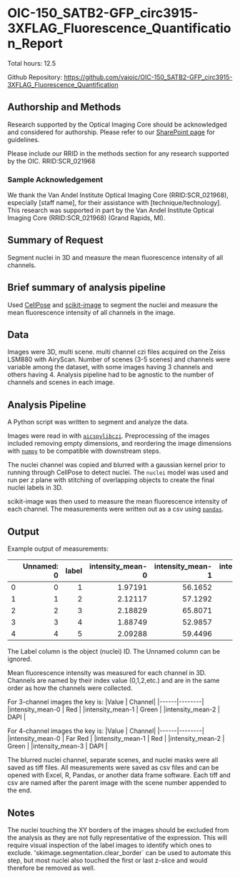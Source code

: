 # OIC-150_SATB2-GFP_circ3915-3XFLAG_Fluorescence_Quantification_Report
Total hours: 12.5

Github Repository: https://github.com/vaioic/OIC-150_SATB2-GFP_circ3915-3XFLAG_Fluorescence_Quantification

## Authorship and Methods
Research supported by the Optical Imaging Core should be acknowledged and considered for authorship. Please refer to our [SharePoint page](https://vanandelinstitute.sharepoint.com/sites/optical/SitePages/Acknowledgements-and-Authorship.aspx) for guidelines. 

Please include our RRID in the methods section for any research supported by the OIC. RRID:SCR_021968

### Sample Acknowledgement
We thank the Van Andel Institute Optical Imaging Core (RRID:SCR_021968), especially [staff name], for their assistance with [technique/technology]. This research was supported in part by the Van Andel Institute Optical Imaging Core (RRID:SCR_021968) (Grand Rapids, MI).

## Summary of Request
Segment nuclei in 3D and measure the mean fluorescence intensity of all channels.

## Brief summary of analysis pipeline
Used [CellPose](https://github.com/MouseLand/cellpose/tree/v3.1.1.2) and [scikit-image](https://scikit-image.org/) to segment the nuclei and measure the mean fluorescence intensity of all channels in the image.

## Data
Images were 3D, multi scene. multi channel czi files acquired on the Zeiss LSM880 with AiryScan. Number of scenes (3-5 scenes) and channels were variable among the dataset, with some images having 3 channels and others having 4. Analysis pipeline had to be agnostic to the number of channels and scenes in each image.

## Analysis Pipeline
A Python script was written to segment and analyze the data.

Images were read in with [`aicspylibczi`](https://github.com/AllenCellModeling/aicspylibczi). Preprocessing of the images included removing empty dimensions, and reordering the image dimensions with [`numpy`](https://numpy.org/doc/stable/index.html) to be compatible with downstream steps.

The nuclei channel was copied and blurred with a gaussian kernel prior to running through CellPose to detect nuclei. The `nuclei` model was used and run per z plane with stitching of overlapping objects to create the final nuclei labels in 3D. 

scikit-image was then used to measure the mean fluorescence intensity of each channel. The measurements were written out as a csv using [`pandas`](https://pandas.pydata.org/docs/index.html).

## Output

Example output of measurements:

|    |   Unnamed: 0 |   label |   intensity_mean-0 |   intensity_mean-1 |   intensity_mean-2 |   intensity_mean-3 |
|---:|-------------:|--------:|-------------------:|-------------------:|-------------------:|-------------------:|
|  0 |            0 |       1 |            1.97191 |            56.1652 |            113.268 |            3136.62 |
|  1 |            1 |       2 |            2.12117 |            57.1292 |            120.857 |            4402.19 |
|  2 |            2 |       3 |            2.18829 |            65.8071 |            134.491 |            4176.6  |
|  3 |            3 |       4 |            1.88749 |            52.9857 |            115.121 |            4059.73 |
|  4 |            4 |       5 |            2.09288 |            59.4496 |            125.634 |            3239.66 |

The Label column is the object (nuclei) ID. The Unnamed column can be ignored.

Mean fluorescence intensity was measured for each channel in 3D. Channels are named by their index value (0,1,2,etc.) and are in the same order as how the channels were collected.

For 3-channel images the key is:
|Value | Channel|
|------|--------|
|intensity_mean-0 | Red | 
|intensity_mean-1 | Green | 
|intensity_mean-2 | DAPI | 

For 4-channel images the key is:
|Value | Channel|
|------|--------|
|intensity_mean-0 | Far Red | 
|intensity_mean-1 | Red | 
|intensity_mean-2 | Green | 
|intensity_mean-3 | DAPI |

The blurred nuclei channel, separate scenes, and nuclei masks were all saved as tiff files. All measurements were saved as csv files and can be opened with Excel, R, Pandas, or another data frame software. Each tiff and csv are named after the parent image with the scene number appended to the end.

## Notes
The nuclei touching the XY borders of the images should be excluded from the analysis as they are not fully representative of the expression. This will require visual inspection of the label images to identify which ones to exclude. 'skimage.segmentation.clear_border` can be used to automate this step, but most nuclei also touched the first or last z-slice and would therefore be removed as well.